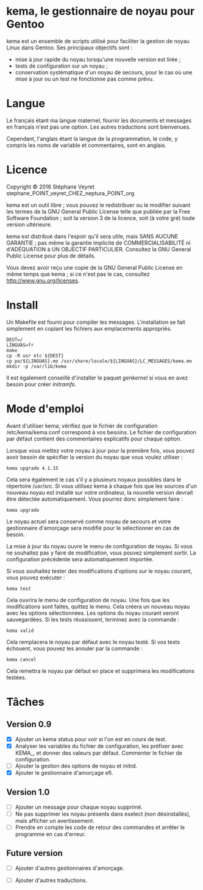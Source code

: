 # kema, le gestionnaire de noyau pour Gentoo

kema est un ensemble de scripts utilisé pour faciliter la gestion de noyau Linux dans Gentoo. Ses principaux objectifs sont :
* mise à jour rapide du noyau lorsqu'une nouvelle version est lirée ;
* tests de configuration sur un noyau ;
* conservation systématique d'un noyau de secours, pour le cas où une mise à jour ou un test ne fonctionne pas comme prévu.

# Langue

Le français étant ma langue maternel, fournir les documents et messages en français n'est pas une option. Les autres traductions sont bienvenues.

Cependant, l'anglais étant la langue de la programmation, le code, y compris les noms de variable et commentaires, sont en anglais.

# Licence

Copyright © 2016 Stéphane Veyret stephane_POINT_veyret_CHEZ_neptura_POINT_org

kema est un outil libre ; vous pouvez le redistribuer ou le modifier suivant les termes de la GNU General Public License telle que publiée par la Free Software Foundation ; soit la version 3 de la licence, soit (à votre gré) toute version ultérieure.

kema est distribué dans l'espoir qu'il sera utile, mais SANS AUCUNE GARANTIE ; pas même la garantie implicite de COMMERCIALISABILITÉ ni d'ADÉQUATION à UN OBJECTIF PARTICULIER. Consultez la GNU General Public License pour plus de détails.

Vous devez avoir reçu une copie de la GNU General Public License en même temps que kema ; si ce n'est pas le cas, consultez http://www.gnu.org/licenses.

# Install

Un Makefile est fourni pour compiler les messages. L'installation se fait simplement en copiant les fichiers aux emplacements appropriés.

    DEST=/
    LINGUAS=fr
    make
    cp -R usr etc ${DEST}
    cp po/${LINGUAS}.mo /usr/share/locale/${LINGUAS}/LC_MESSAGES/kema.mo
    mkdir -p /var/lib/kema

Il est également conseillé d'installer le paquet _genkernel_ si vous en avez besoin pour créer _initramfs_.

# Mode d'emploi

Avant d'utiliser kema, vérifiez que le fichier de configuration /etc/kema/kema.conf correspond à vos besoins. Le fichier de configuration par défaut contient des commentaires explicatifs pour chaque option.

Lorsque vous mettez votre noyau à jour pour la première fois, vous pouvez avoir besoin de spécifier la version du noyau que vous voulez utiliser :

    kema upgrade 4.1.15

Cela sera également le cas s'il y a plusieurs noyaux possibles dans le répertoire /usr/src. Si vous utilisez kema à chaque fois que les sources d'un nouveau noyau est installé sur votre ordinateur, la nouvelle version devrait être détectée automatiquement. Vous pourrez donc simplement faire :

    kema upgrade

Le noyau actuel sera conservé comme noyau de secours et votre gestionnaire d'amorçage sera modifié pour le sélectionner en cas de besoin.

La mise à jour du noyau ouvre le menu de configuration de noyau. Si vous ne souhaitez pas y faire de modification, vous pouvez simplement sortir. La configuration précédente sera automatiquement importée.

Si vous souhaitez tester des modifications d'options sur le noyau courant, vous pouvez exécuter :

    kema test

Cela ouvrira le menu de configuration de noyau. Une fois que les modifications sont faites, quittez le menu. Cela créera un nouveau noyau avec les options sélectionnées. Les options du noyau courant seront sauvegardées. Si les tests réussissent, terminez avec la commande :

    kema valid

Cela remplacera le noyau par défaut avec le noyau testé. Si vos tests échouent, vous pouvez les annuler par la commande :

    kema cancel

Cela remettra le noyau par défaut en place et supprimera les modifications testées.

# Tâches

## Version 0.9

- [x] Ajouter un kema status pour voir si l'on est en cours de test.
- [x] Analyser les variables du fichier de configuration, les préfixer avec KEMA_, et donner des valeurs par défaut. Commenter le fichier de configuration.
- [ ] Ajouter la gestion des options de noyau et initrd.
- [x] Ajouter le gestionnaire d'amorçage efi.

## Version 1.0

- [ ] Ajouter un message pour chaque noyau supprimé.
- [ ] Ne pas supprimer les noyau présents dans eselect (non désinstallés), mais afficher un avertissement.
- [ ] Prendre en compte les code de retour des commandes et arrêter le programme en cas d'erreur.

## Future version

- [ ] Ajouter d'autres gestionnaires d'amorçage.
- [ ] Ajouter d'autres traductions.

